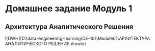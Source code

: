 # Домашнее задание Модуль 1
## Архитектура Аналитического Решения
![DWH](D:\data-engineering-learning\DE-101\Module01\АРХИТЕКТУРА АНАЛИТИЧЕСКОГО РЕШЕНИЯ.drawio)